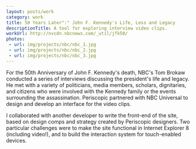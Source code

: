 ```yaml
---
layout: posts/work
category: work
title: 50 Years Later":" John F. Kennedy's Life, Loss and Legacy
descriptionTitle: A tool for exploring interview video clips.
workUrl: http://nvcdn.nbcnews.com/_util/jfk50/
photos:
 - url: img/projects/nbc/nbc_1.jpg
 - url: img/projects/nbc/nbc_2.jpg
 - url: img/projects/nbc/nbc_3.jpg
---
```


For the 50th Anniversary of John F. Kennedy's death, NBC's Tom Brokaw conducted a series of interviews discussing the president's life and legacy. He met with a variety of politicians, media members, scholars, dignitaries, and citizens who were involved with the Kennedy family or the events surrounding the assassination. Periscopic partnered with NBC Universal to design and develop an interface for the video clips.

I collaborated with another developer to write the front-end of the site, based on design comps and strategy created by Periscopic designers. Two particular challenges were to make the site functional in Internet Explorer 8 (including video!), and to build the interaction system for touch-enabled devices.
